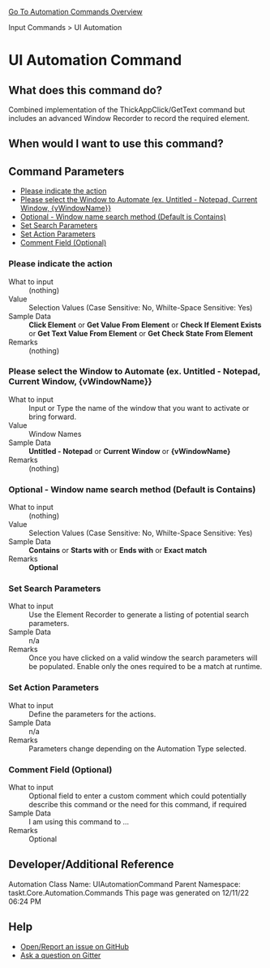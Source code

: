 <!--TITLE: UI Automation Command -->
<!-- SUBTITLE: a command in the Input Commands group. -->
[Go To Automation Commands Overview](/automation-commands.md)


Input Commands &gt; UI Automation


# UI Automation Command


## What does this command do?
Combined implementation of the ThickAppClick/GetText command but includes an advanced Window Recorder to record the required element.


## When would I want to use this command?



## Command Parameters
- [Please indicate the action](#param_0)
- [Please select the Window to Automate (ex. Untitled - Notepad, Current Window, {vWindowName}}](#param_1)
- [Optional - Window name search method (Default is Contains)](#param_2)
- [Set Search Parameters](#param_3)
- [Set Action Parameters](#param_4)
- [Comment Field (Optional)](#param_5)


<a id="param_0"></a>
### Please indicate the action


<dl>
<dt>What to input</dt><dd>(nothing)</dd>
<dt>Value</dt><dd>Selection Values (Case Sensitive: No, Whilte-Space Sensitive: Yes)</dd>
<dt>Sample Data</dt><dd><strong>Click Element</strong> or <strong>Get Value From Element</strong> or <strong>Check If Element Exists</strong> or <strong>Get Text Value From Element</strong> or <strong>Get Check State From Element</strong></dd>
<dt>Remarks</dt><dd>(nothing)</dd>
</dl>




<a id="param_1"></a>
### Please select the Window to Automate (ex. Untitled - Notepad, Current Window, {vWindowName}}


<dl>
<dt>What to input</dt><dd>Input or Type the name of the window that you want to activate or bring forward.</dd>
<dt>Value</dt><dd>Window Names</dd>
<dt>Sample Data</dt><dd><strong>Untitled - Notepad</strong> or <strong>Current Window</strong> or <strong>{vWindowName}</strong></dd>
<dt>Remarks</dt><dd>(nothing)</dd>
</dl>




<a id="param_2"></a>
### Optional - Window name search method (Default is Contains)


<dl>
<dt>What to input</dt><dd>(nothing)</dd>
<dt>Value</dt><dd>Selection Values (Case Sensitive: No, Whilte-Space Sensitive: Yes)</dd>
<dt>Sample Data</dt><dd><strong>Contains</strong> or <strong>Starts with</strong> or <strong>Ends with</strong> or <strong>Exact match</strong></dd>
<dt>Remarks</dt><dd><strong>Optional</strong><br></dd>
</dl>




<a id="param_3"></a>
### Set Search Parameters


<dl>
<dt>What to input</dt><dd>Use the Element Recorder to generate a listing of potential search parameters.</dd>
<dt>Sample Data</dt><dd>n/a</dd>
<dt>Remarks</dt><dd>Once you have clicked on a valid window the search parameters will be populated.  Enable only the ones required to be a match at runtime.</dd>
</dl>




<a id="param_4"></a>
### Set Action Parameters


<dl>
<dt>What to input</dt><dd>Define the parameters for the actions.</dd>
<dt>Sample Data</dt><dd>n/a</dd>
<dt>Remarks</dt><dd>Parameters change depending on the Automation Type selected.</dd>
</dl>




<a id="param_5"></a>
### Comment Field (Optional)


<dl>
<dt>What to input</dt><dd>Optional field to enter a custom comment which could potentially describe this command or the need for this command, if required</dd>
<dt>Sample Data</dt><dd>I am using this command to ...</dd>
<dt>Remarks</dt><dd>Optional</dd>
</dl>




## Developer/Additional Reference
Automation Class Name: UIAutomationCommand
Parent Namespace: taskt.Core.Automation.Commands
This page was generated on 12/11/22 06:24 PM


## Help
- [Open/Report an issue on GitHub](https://github.com/saucepleez/taskt/issues/new)
- [Ask a question on Gitter](https://gitter.im/taskt-rpa/Lobby)
